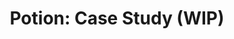 ---
title: "Potion: Case Study (WIP)"
description: "WIP Case Study"
pubDate: "Apr 13 2023"
heroImage: "/placeholder-about.jpg"
githubLink: ""
---